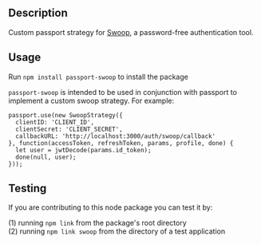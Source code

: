 ## Description
Custom passport strategy for [Swoop](http://swoopnow.com), a password-free authentication tool. 

## Usage
Run `npm install passport-swoop` to install the package

`passport-swoop` is intended to be used in conjunction with passport to implement a custom swoop strategy. For example:

```
passport.use(new SwoopStrategy({
  clientID: 'CLIENT_ID',
  clientSecret: 'CLIENT_SECRET',
  callbackURL: 'http://localhost:3000/auth/swoop/callback'
}, function(accessToken, refreshToken, params, profile, done) {
  let user = jwtDecode(params.id_token);
  done(null, user);   
}));
```

## Testing
If you are contributing to this node package you can test it by:

(1) running `npm link` from the package's root directory  
(2) running `npm link swoop` from the directory of a test application


